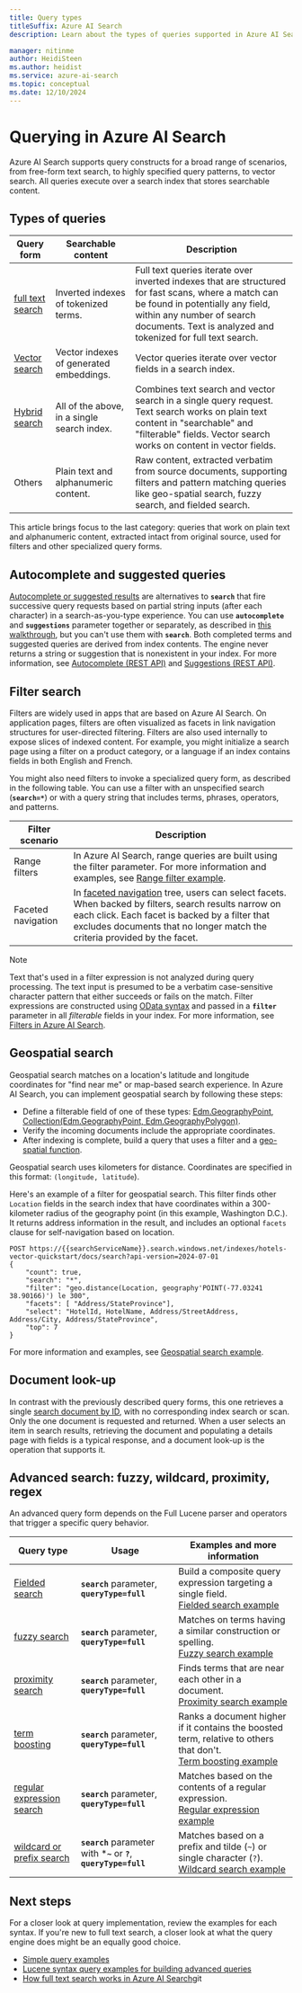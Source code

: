 ```yaml
---
title: Query types
titleSuffix: Azure AI Search
description: Learn about the types of queries supported in Azure AI Search, including vector and hybrid queries, free text, filter, autocomplete and suggestions, geospatial search, system queries, and document lookup.

manager: nitinme
author: HeidiSteen
ms.author: heidist
ms.service: azure-ai-search
ms.topic: conceptual
ms.date: 12/10/2024
---
```


# Querying in Azure AI Search

Azure AI Search supports query constructs for a broad range of scenarios, from free-form text search, to highly specified query patterns, to vector search. All queries execute over a search index that stores searchable content.

<a name="types-of-queries"></a>

## Types of queries

| Query form | Searchable content | Description |
|------------|--------------------|-------------|
| [full text search](search-lucene-query-architecture.md) | Inverted indexes of tokenized terms. | Full text queries iterate over inverted indexes that are structured for fast scans, where a match can be found in potentially any field, within any number of search documents. Text is analyzed and tokenized for full text search.|
| [Vector search](vector-search-overview.md) | Vector indexes of generated embeddings. | Vector queries iterate over vector fields in a search index. |
| [Hybrid search](hybrid-search-overview.md) | All of the above, in a single search index. | Combines text search and vector search in a single query request. Text search works on plain text content in "searchable" and "filterable" fields. Vector search works on content in vector fields. |
| Others | Plain text and alphanumeric content.| Raw content, extracted verbatim from source documents, supporting filters and pattern matching queries like geo-spatial search, fuzzy search, and fielded search. |

This article brings focus to the last category: queries that work on plain text and alphanumeric content, extracted intact from original source, used for filters and other specialized query forms.

## Autocomplete and suggested queries

[Autocomplete or suggested results](search-add-autocomplete-suggestions.md) are alternatives to **`search`** that fire successive query requests based on partial string inputs (after each character) in a search-as-you-type experience. You can use **`autocomplete`** and **`suggestions`** parameter together or separately, as described in [this walkthrough](tutorial-csharp-type-ahead-and-suggestions.md), but you can't use them with **`search`**. Both completed terms and suggested queries are derived from index contents. The engine never returns a string or suggestion that is nonexistent in your index. For more information, see [Autocomplete (REST API)](/rest/api/searchservice/documents/autocomplete-post) and [Suggestions (REST API)](/rest/api/searchservice/documents/suggest-post).

## Filter search

Filters are widely used in apps that are based on Azure AI Search. On application pages, filters are often visualized as facets in link navigation structures for user-directed filtering. Filters are also used internally to expose slices of indexed content. For example, you might initialize a search page using a filter on a product category, or a language if an index contains fields in both English and French.

You might also need filters to invoke a specialized query form, as described in the following table. You can use a filter with an unspecified search (**`search=*`**) or with a query string that includes terms, phrases, operators, and patterns.

| Filter scenario | Description |
|-----------------|-------------|
| Range filters | In Azure AI Search, range queries are built using the filter parameter. For more information and examples, see [Range filter example](search-query-simple-examples.md#example-5-range-filters). |
| Faceted navigation | In [faceted navigation](search-faceted-navigation.md) tree, users can select facets. When backed by filters, search results narrow on each click. Each facet is backed by a filter that excludes documents that no longer match the criteria provided by the facet. |

> [!NOTE]
> Text that's used in a filter expression is not analyzed during query processing. The text input is presumed to be a verbatim case-sensitive character pattern that either succeeds or fails on the match. Filter expressions are constructed using [OData syntax](query-odata-filter-orderby-syntax.md) and passed in a **`filter`** parameter in all *filterable* fields in your index. For more information, see [Filters in Azure AI Search](search-filters.md).

## Geospatial search

Geospatial search matches on a location's latitude and longitude coordinates for "find near me" or map-based search experience. In Azure AI Search, you can implement geospatial search by following these steps:

+ Define a filterable field of one of these types: [Edm.GeographyPoint, Collection(Edm.GeographyPoint, Edm.GeographyPolygon)](/rest/api/searchservice/supported-data-types).
+ Verify the incoming documents include the appropriate coordinates.
+ After indexing is complete, build a query that uses a filter and a [geo-spatial function](search-query-odata-geo-spatial-functions.md). 

Geospatial search uses kilometers for distance. Coordinates are specified in this format: `(longitude, latitude`).

Here's an example of a filter for geospatial search. This filter finds other `Location` fields in the search index that have coordinates within a 300-kilometer radius of the geography point (in this example, Washington D.C.). It returns address information in the result, and includes an optional `facets` clause for self-navigation based on location.

```http
POST https://{{searchServiceName}}.search.windows.net/indexes/hotels-vector-quickstart/docs/search?api-version=2024-07-01
{
    "count": true,
    "search": "*",
    "filter": "geo.distance(Location, geography'POINT(-77.03241 38.90166)') le 300",
    "facets": [ "Address/StateProvince"],
    "select": "HotelId, HotelName, Address/StreetAddress, Address/City, Address/StateProvince",
    "top": 7
}
```

For more information and examples, see [Geospatial search example](search-query-simple-examples.md#example-6-geospatial-search).

## Document look-up

In contrast with the previously described query forms, this one retrieves a single [search document by ID](/rest/api/searchservice/documents/get), with no corresponding index search or scan. Only the one document is requested and returned. When a user selects an item in search results, retrieving the document and populating a details page with fields is a typical response, and a document look-up is the operation that supports it.

## Advanced search: fuzzy, wildcard, proximity, regex

An advanced query form depends on the Full Lucene parser and operators that trigger a specific query behavior.

| Query type | Usage | Examples and more information |
|------------|--------|------------------------------|
| [Fielded search](query-lucene-syntax.md#bkmk_fields) | **`search`**  parameter, **`queryType=full`**  | Build a composite query expression targeting a single field. <br/>[Fielded search example](search-query-lucene-examples.md#example-1-fielded-search) |
| [fuzzy search](query-lucene-syntax.md#bkmk_fuzzy) | **`search`** parameter, **`queryType=full`** | Matches on terms having a similar construction or spelling. <br/>[Fuzzy search example](search-query-lucene-examples.md#example-2-fuzzy-search) |
| [proximity search](query-lucene-syntax.md#bkmk_proximity) | **`search`** parameter, **`queryType=full`** | Finds terms that are near each other in a document. <br/>[Proximity search example](search-query-lucene-examples.md#example-3-proximity-search) |
| [term boosting](query-lucene-syntax.md#bkmk_termboost) | **`search`** parameter, **`queryType=full`** | Ranks a document higher if it contains the boosted term, relative to others that don't. <br/>[Term boosting example](search-query-lucene-examples.md#example-4-term-boosting) |
| [regular expression search](query-lucene-syntax.md#bkmk_regex) | **`search`** parameter, **`queryType=full`** | Matches based on the contents of a regular expression. <br/>[Regular expression example](search-query-lucene-examples.md#example-5-regex) |
|  [wildcard or prefix search](query-lucene-syntax.md#bkmk_wildcard) | **`search`** parameter with ***`~`** or **`?`**, **`queryType=full`**| Matches based on a prefix and tilde (`~`) or single character (`?`). <br/>[Wildcard search example](search-query-lucene-examples.md#example-6-wildcard-search) |

## Next steps

For a closer look at query implementation, review the examples for each syntax. If you're new to full text search, a closer look at what the query engine does might be an equally good choice.

+ [Simple query examples](search-query-simple-examples.md)
+ [Lucene syntax query examples for building advanced queries](search-query-lucene-examples.md)
+ [How full text search works in Azure AI Search](search-lucene-query-architecture.md)git

